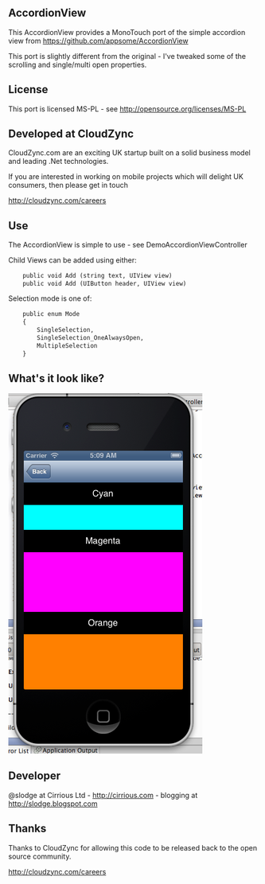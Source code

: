 ## AccordionView

This AccordionView provides a MonoTouch port of the simple accordion view from https://github.com/appsome/AccordionView

This port is slightly different from the original - I've tweaked some of the scrolling and single/multi open properties.

## License

This port is licensed MS-PL - see http://opensource.org/licenses/MS-PL

## Developed at CloudZync

CloudZync.com are an exciting UK startup built on a solid business model and leading .Net technologies.

If you are interested in working on mobile projects which will delight UK consumers, then please get in touch

http://cloudzync.com/careers

## Use

The AccordionView is simple to use - see DemoAccordionViewController

Child Views can be added using either:

		public void Add (string text, UIView view)
		public void Add (UIButton header, UIView view)

Selection mode is one of:

		public enum Mode
		{
			SingleSelection,
			SingleSelection_OneAlwaysOpen,
			MultipleSelection
		}

## What's it look like?

![ScreenShot](ScreenShot.png)

## Developer

@slodge at Cirrious Ltd - http://cirrious.com - blogging at http://slodge.blogspot.com

## Thanks

Thanks to CloudZync for allowing this code to be released back to the open source community.

http://cloudzync.com/careers